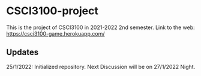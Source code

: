 # CSCI3100-project

This is the project of CSCI3100 in 2021-2022 2nd semester.
Link to the web: https://csci3100-game.herokuapp.com/

## Updates


25/1/2022: Initialized repository.
Next Discussion will be on 27/1/2022 Night.
